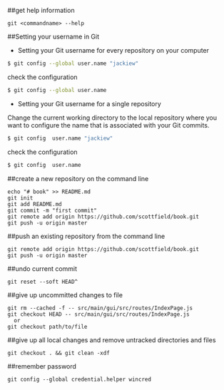 
##get help information
```
git <commandname> --help
```

##Setting your username in Git
- Setting your Git username for every repository on your computer
```bash
$ git config --global user.name "jackiew"
```
check the configuration
```bash
$ git config --global user.name
```

- Setting your Git username for a single repository

Change the current working directory to the local repository where you want to configure the name that is associated with your Git commits.
```bash
$ git config  user.name "jackiew"
```
check the configuration
```bash
$ git config  user.name
```
##create a new repository on the command line
```
echo "# book" >> README.md
git init
git add README.md
git commit -m "first commit"
git remote add origin https://github.com/scottfield/book.git
git push -u origin master
```
##push an existing repository from the command line
```
git remote add origin https://github.com/scottfield/book.git
git push -u origin master
```
##undo current commit
```
git reset --soft HEAD^
```
##give up uncommitted changes to file
```
git rm --cached -f -- src/main/gui/src/routes/IndexPage.js
git checkout HEAD -- src/main/gui/src/routes/IndexPage.js
  or
git checkout path/to/file
```
##give up all local changes and remove untracked  directories and files
```
git checkout . && git clean -xdf
```

##remember password
```
git config --global credential.helper wincred
```